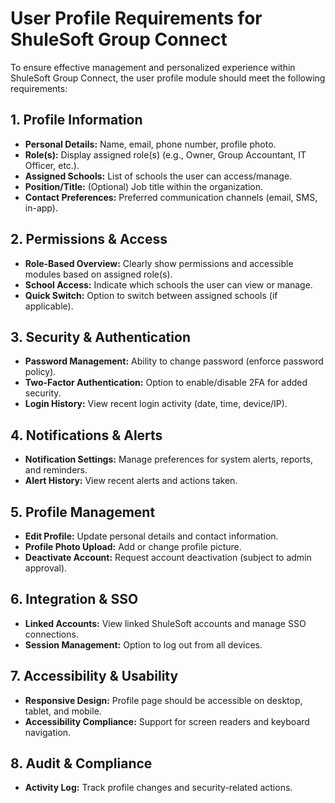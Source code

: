 # User Profile Requirements for ShuleSoft Group Connect

To ensure effective management and personalized experience within ShuleSoft Group Connect, the user profile module should meet the following requirements:

## 1. Profile Information

- **Personal Details:** Name, email, phone number, profile photo.
- **Role(s):** Display assigned role(s) (e.g., Owner, Group Accountant, IT Officer, etc.).
- **Assigned Schools:** List of schools the user can access/manage.
- **Position/Title:** (Optional) Job title within the organization.
- **Contact Preferences:** Preferred communication channels (email, SMS, in-app).

## 2. Permissions & Access

- **Role-Based Overview:** Clearly show permissions and accessible modules based on assigned role(s).
- **School Access:** Indicate which schools the user can view or manage.
- **Quick Switch:** Option to switch between assigned schools (if applicable).

## 3. Security & Authentication

- **Password Management:** Ability to change password (enforce password policy).
- **Two-Factor Authentication:** Option to enable/disable 2FA for added security.
- **Login History:** View recent login activity (date, time, device/IP).

## 4. Notifications & Alerts

- **Notification Settings:** Manage preferences for system alerts, reports, and reminders.
- **Alert History:** View recent alerts and actions taken.

## 5. Profile Management

- **Edit Profile:** Update personal details and contact information.
- **Profile Photo Upload:** Add or change profile picture.
- **Deactivate Account:** Request account deactivation (subject to admin approval).

## 6. Integration & SSO

- **Linked Accounts:** View linked ShuleSoft accounts and manage SSO connections.
- **Session Management:** Option to log out from all devices.

## 7. Accessibility & Usability

- **Responsive Design:** Profile page should be accessible on desktop, tablet, and mobile.
- **Accessibility Compliance:** Support for screen readers and keyboard navigation.

## 8. Audit & Compliance

- **Activity Log:** Track profile changes and security-related actions.



